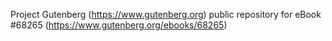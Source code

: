 Project Gutenberg (https://www.gutenberg.org) public repository for
eBook #68265 (https://www.gutenberg.org/ebooks/68265)
